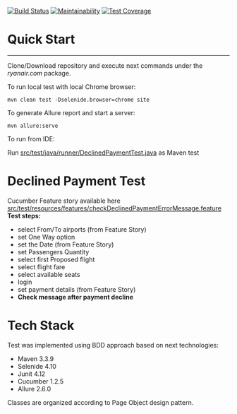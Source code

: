 [![Build Status](https://travis-ci.org/scripnichenko/ryanair.com.svg?branch=master)](https://travis-ci.org/scripnichenko/ryanair.com)
[![Maintainability](https://api.codeclimate.com/v1/badges/f4e5fdb4bc6904484767/maintainability)](https://codeclimate.com/github/scripnichenko/ryanair.com/maintainability)
[![Test Coverage](https://api.codeclimate.com/v1/badges/f4e5fdb4bc6904484767/test_coverage)](https://codeclimate.com/github/scripnichenko/ryanair.com/test_coverage)

# Quick Start
--------------
Clone/Download repository and execute next commands under the _ryanair.com_ package.

To run local test with local Chrome browser:

```mvn clean test -Dselenide.browser=chrome site```

To generate Allure report and start a server:

```mvn allure:serve```

To run from IDE:

Run [src/test/java/runner/DeclinedPaymentTest.java](src/test/java/runner/DeclinedPaymentTest.java) as Maven test

# Declined Payment Test 
Cucumber Feature story available here [src/test/resources/features/checkDeclinedPaymentErrorMessage.feature](src/test/resources/features/checkDeclinedPaymentErrorMessage.feature)
**Test steps:**
 - select From/To airports (from Feature Story)
 - set One Way option
 - set the Date (from Feature Story)
 - set Passengers Quantity
 - select first Proposed flight
 - select flight fare
 - select available seats
 - login
 - set payment details (from Feature Story)
 - **Check message after payment decline** 

# Tech Stack
Test was implemented using BDD approach based on next technologies:
- Maven 3.3.9
- Selenide 4.10
- Junit 4.12
- Cucumber 1.2.5
- Allure 2.6.0

Classes are organized  according to Page Object design pattern.

